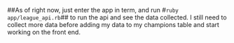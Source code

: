 ##As of right now, just enter the app in term, and run #`ruby app/league_api.rb`## to run the api and see the data collected.
I still need to collect more data before adding my data to my champions table and start working on the front end.
